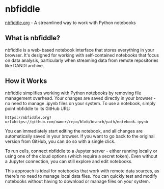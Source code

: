 # nbfiddle

[nbfiddle.org](https://nbfiddle.org) - A streamlined way to work with Python notebooks

## What is nbfiddle?

nbfiddle is a web-based notebook interface that stores everything in your browser. It's designed for working with self-contained notebooks that focus on data analysis, particularly when streaming data from remote repositories like DANDI archive.

## How it Works

nbfiddle simplifies working with Python notebooks by removing file management overhead. Your changes are saved directly in your browser - no need to manage .ipynb files on your system. To use a notebook, simply point nbfiddle to its GitHub URL:

```
https://nbfiddle.org?url=https://github.com/owner/repo/blob/branch/path/notebook.ipynb
```

You can immediately start editing the notebook, and all changes are automatically saved in your browser. If you want to go back to the original version from GitHub, you can do so with a single click.

To run cells, connect nbfiddle to a Jupyter server - either running locally or using one of the cloud options (which require a secret token). Even without a Jupyter connection, you can still explore and edit notebooks.

This approach is ideal for notebooks that work with remote data sources, as there's no need to manage local data files. You can quickly test and modify notebooks without having to download or manage files on your system.
